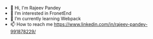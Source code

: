 - 👋 Hi, I'm Rajeev Pandey
- 👀 I’m interested in FronetEnd 
- 🌱 I’m currently learning Webpack
- 📫 How to reach me https://www.linkedin.com/in/rajeev-pandey-991878229/

<!---
rajeevcodes0/rajeevcodes0 is a ✨ special ✨ repository because its `README.md` (this file) appears on your GitHub profile.
You can click the Preview link to take a look at your changes.
--->
